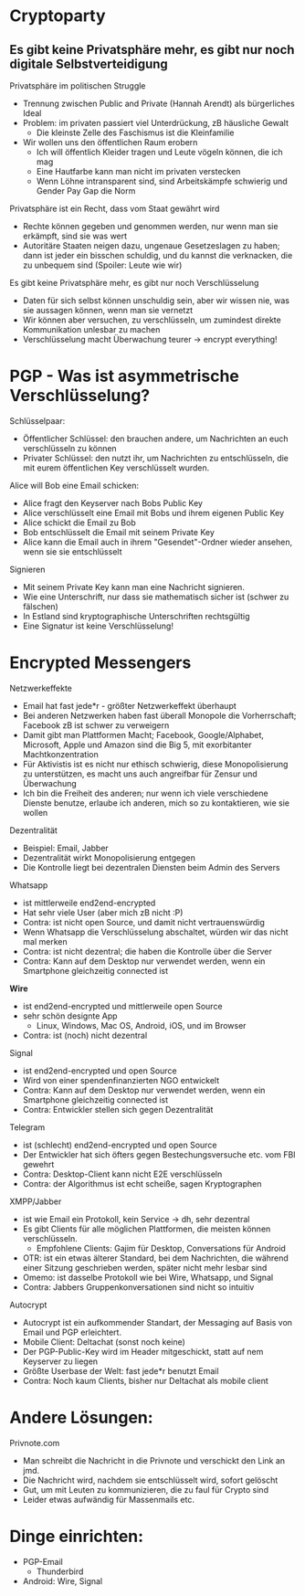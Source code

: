 # Cryptoparty

## Es gibt keine Privatsphäre mehr, es gibt nur noch digitale Selbstverteidigung

Privatsphäre im politischen Struggle
* Trennung zwischen Public and Private (Hannah Arendt) als bürgerliches Ideal
* Problem: im privaten passiert viel Unterdrückung, zB häusliche Gewalt
  * Die kleinste Zelle des Faschismus ist die Kleinfamilie
* Wir wollen uns den öffentlichen Raum erobern
  * Ich will öffentlich Kleider tragen und Leute vögeln können, die ich mag
  * Eine Hautfarbe kann man nicht im privaten verstecken
  * Wenn Löhne intransparent sind, sind Arbeitskämpfe schwierig und Gender Pay Gap die Norm

Privatsphäre ist ein Recht, dass vom Staat gewährt wird
* Rechte können gegeben und genommen werden, nur wenn man sie erkämpft, sind sie was wert
* Autoritäre Staaten neigen dazu, ungenaue Gesetzeslagen zu haben;
  dann ist jeder ein bisschen schuldig, und du kannst die verknacken,
  die zu unbequem sind (Spoiler: Leute wie wir)

Es gibt keine Privatsphäre mehr, es gibt nur noch Verschlüsselung
* Daten für sich selbst können unschuldig sein, aber wir wissen nie, was sie aussagen können, wenn man sie vernetzt
* Wir können aber versuchen, zu verschlüsseln, um zumindest direkte Kommunikation unlesbar zu machen
* Verschlüsselung macht Überwachung teurer -> encrypt everything!

# PGP - Was ist asymmetrische Verschlüsselung?

Schlüsselpaar:
* Öffentlicher Schlüssel: den brauchen andere, um Nachrichten an euch verschlüsseln zu können
* Privater Schlüssel: den nutzt ihr, um Nachrichten zu entschlüsseln, die mit eurem öffentlichen Key verschlüsselt wurden.

Alice will Bob eine Email schicken:
* Alice fragt den Keyserver nach Bobs Public Key
* Alice verschlüsselt eine Email mit Bobs und ihrem eigenen Public Key
* Alice schickt die Email zu Bob
* Bob entschlüsselt die Email mit seinem Private Key
* Alice kann die Email auch in ihrem "Gesendet"-Ordner wieder ansehen, wenn sie sie entschlüsselt

Signieren
* Mit seinem Private Key kann man eine Nachricht signieren.
* Wie eine Unterschrift, nur dass sie mathematisch sicher ist (schwer zu fälschen)
* In Estland sind kryptographische Unterschriften rechtsgültig
* Eine Signatur ist keine Verschlüsselung!

# Encrypted Messengers

Netzwerkeffekte
* Email hat fast jede*r - größter Netzwerkeffekt überhaupt
* Bei anderen Netzwerken haben fast überall Monopole die Vorherrschaft; Facebook zB ist schwer zu verweigern
* Damit gibt man Plattformen Macht; Facebook, Google/Alphabet, Microsoft, Apple und Amazon sind die Big 5, mit exorbitanter Machtkonzentration
* Für Aktivistis ist es nicht nur ethisch schwierig, diese Monopolisierung zu unterstützen, es macht uns auch angreifbar für Zensur und Überwachung
* Ich bin die Freiheit des anderen; nur wenn ich viele verschiedene Dienste benutze, erlaube ich anderen, mich so zu kontaktieren, wie sie wollen

Dezentralität
* Beispiel: Email, Jabber
* Dezentralität wirkt Monopolisierung entgegen
* Die Kontrolle liegt bei dezentralen Diensten beim Admin des Servers

Whatsapp
* ist mittlerweile end2end-encrypted
* Hat sehr viele User (aber mich zB nicht :P)
* Contra: ist nicht open Source, und damit nicht vertrauenswürdig
* Wenn Whatsapp die Verschlüsselung abschaltet, würden wir das nicht mal merken
* Contra: ist nicht dezentral; die haben die Kontrolle über die Server
* Contra: Kann auf dem Desktop nur verwendet werden, wenn ein Smartphone gleichzeitig connected ist

**Wire**
* ist end2end-encrypted und mittlerweile open Source
* sehr schön designte App
  * Linux, Windows, Mac OS, Android, iOS, und im Browser
* Contra: ist (noch) nicht dezentral

Signal
* ist end2end-encrypted und open Source
* Wird von einer spendenfinanzierten NGO entwickelt
* Contra: Kann auf dem Desktop nur verwendet werden, wenn ein Smartphone gleichzeitig connected ist
* Contra: Entwickler stellen sich gegen Dezentralität

Telegram
* ist (schlecht) end2end-encrypted und open Source
* Der Entwickler hat sich öfters gegen Bestechungsversuche etc. vom FBI gewehrt
* Contra: Desktop-Client kann nicht E2E verschlüsseln
* Contra: der Algorithmus ist echt scheiße, sagen Kryptographen

XMPP/Jabber
* ist wie Email ein Protokoll, kein Service -> dh, sehr dezentral
* Es gibt Clients für alle möglichen Plattformen, die meisten können verschlüsseln.
  * Empfohlene Clients: Gajim für Desktop, Conversations für Android
* OTR: ist ein etwas älterer Standard, bei dem Nachrichten, die während einer Sitzung geschrieben werden,
  später nicht mehr lesbar sind
* Omemo: ist dasselbe Protokoll wie bei Wire, Whatsapp, und Signal
* Contra: Jabbers Gruppenkonversationen sind nicht so intuitiv

Autocrypt
* Autocrypt ist ein aufkommender Standart, der Messaging auf Basis von Email und PGP erleichtert.
* Mobile Client: Deltachat (sonst noch keine)
* Der PGP-Public-Key wird im Header mitgeschickt, statt auf nem Keyserver zu liegen
* Größte Userbase der Welt: fast jede\*r benutzt Email
* Contra: Noch kaum Clients, bisher nur Deltachat als mobile client

# Andere Lösungen:

Privnote.com
* Man schreibt die Nachricht in die Privnote und verschickt den Link an jmd.
* Die Nachricht wird, nachdem sie entschlüsselt wird, sofort gelöscht
* Gut, um mit Leuten zu kommunizieren, die zu faul für Crypto sind
* Leider etwas aufwändig für Massenmails etc.

# Dinge einrichten:

* PGP-Email
  * Thunderbird
* Android: Wire, Signal
